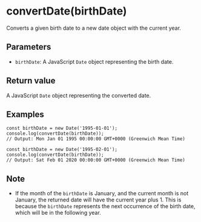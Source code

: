 # convertDate(birthDate)

Converts a given birth date to a new date object with the current year.

## Parameters

- `birthDate`: A JavaScript `Date` object representing the birth date.

## Return value

A JavaScript `Date` object representing the converted date.

## Examples

```
const birthDate = new Date('1995-01-01');
console.log(convertDate(birthDate));
// Output: Mon Jan 01 1995 00:00:00 GMT+0000 (Greenwich Mean Time)
```

```
const birthDate = new Date('1995-02-01');
console.log(convertDate(birthDate));
// Output: Sat Feb 01 2020 00:00:00 GMT+0000 (Greenwich Mean Time)
```

## Note

- If the month of the `birthDate` is January, and the current month is not January, the returned date will have the current year plus 1. This is because the `birthDate` represents the next occurrence of the birth date, which will be in the following year.
